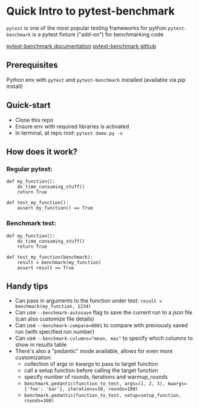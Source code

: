 # Quick Intro to pytest-benchmark

`pytest` is one of the most popular testing frameworks for python
`pytest-benchmark` is a pytest fixture ("add-on") for benchmarking code

[pytest-benchmark documentation](https://pytest-benchmark.readthedocs.io/en/latest/index.html)
[pytest-benchmark github](https://github.com/ionelmc/pytest-benchmark)

## Prerequisites
Python env with `pytest` and `pytest-benchmark` installed (available via pip install)

## Quick-start
- Clone this repo
- Ensure env with required libraries is activated
- In terminal, at repo root: `pytest demo.py -v`


## How does it work?
### Regular pytest:
    def my_function():
        do_time_consuming_stuff()
        return True
        
    def test_my_function():
        assert my_function() == True

### Benchmark test:
    def my_function():
        do_time_consuming_stuff()
        return True
        
    def test_my_function(benchmark):
        result = benchmark(my_function)
        assert result == True

## Handy tips
- Can pass in arguments to the function under test: `result = benchmark(my_function, 1234)`
- Can use `--benchmark-autosave` flag to save the current run to a json file (can also customize file details)
- Can use `--benchmark-compare=0001` to compare with previously saved run (with specified run number)
- Can use `--benchmark-columns="mean, max"` to specify which columns to show in results table
- There's also a "pedantic" mode available, allows for even more customization:
    - collection of args or kwargs to pass to target function
    - call a setup function before calling the target function
    - specify number of rounds, iterations and warmup_rounds
    - `benchmark.pedantic(function_to_test, args=(1, 2, 3), kwargs={'foo': 'bar'}, iterations=10, rounds=100)`
    - `benchmark.pedantic(function_to_test, setup=setup_function, rounds=100)`